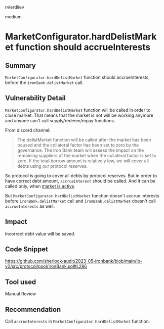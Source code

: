 rvierdiiev

medium

# MarketConfigurator.hardDelistMarket function should accrueInterests

## Summary
`MarketConfigurator.hardDelistMarket` function should accrueInterests, before the `ironBank.delistMarket` call.
## Vulnerability Detail
`MarketConfigurator.hardDelistMarket` function will be called in order to close market. That means that the market is not will be working anymore and anyone can't call supply/redeem/repay functions.

From discord channel:
>The delistMarket function will be called after the market has been paused and the collateral factor has been set to zero by the governance. The Iron Bank team will assess the impact on the remaining suppliers of the market when the collateral factor is set to zero. If the total borrow amount is relatively low, we will cover all debts using our protocol reserves.

So protocol is going to cover all debts by protocol reserves. But in order to have correct debt amount, `accrueInterest` should be called. And it can be called only, when [market is active](https://github.com/sherlock-audit/2023-05-ironbank/blob/main/ib-v2/src/protocol/pool/IronBank.sol#L286).

But `MarketConfigurator.hardDelistMarket` function doesn't accrue interests before `ironBank.delistMarket` call and `ironBank.delistMarket` doesn't call `accrueInterests` as well.
## Impact
Incorrect debt value will be saved.
## Code Snippet
https://github.com/sherlock-audit/2023-05-ironbank/blob/main/ib-v2/src/protocol/pool/IronBank.sol#L286
## Tool used

Manual Review

## Recommendation
Call `accrueInterests` in `MarketConfigurator.hardDelistMarket` function.